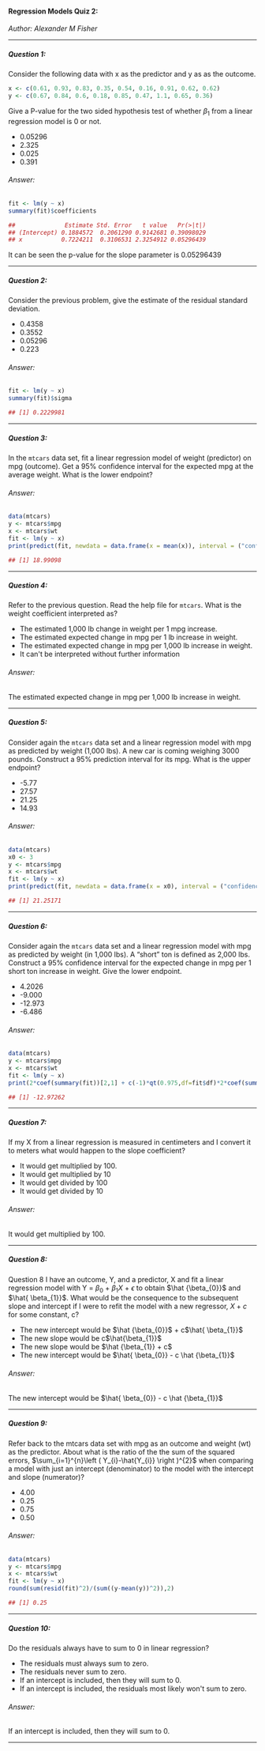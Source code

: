 ####  Regression Models Quiz 2:
*Author: Alexander M Fisher*

**********

##### Question 1:

Consider the following data with x as the predictor and y as as the outcome.

```r
x <- c(0.61, 0.93, 0.83, 0.35, 0.54, 0.16, 0.91, 0.62, 0.62)
y <- c(0.67, 0.84, 0.6, 0.18, 0.85, 0.47, 1.1, 0.65, 0.36)
```

Give a P-value for the two sided hypothesis test of whether $\beta_{1}$ from a linear regression model is 0 or not.

- 0.05296
- 2.325
- 0.025
- 0.391

###### Answer:

```r
fit <- lm(y ~ x)
summary(fit)$coefficients
```
```r
##              Estimate Std. Error   t value   Pr(>|t|)
## (Intercept) 0.1884572  0.2061290 0.9142681 0.39098029
## x           0.7224211  0.3106531 2.3254912 0.05296439
```

It can be seen the p-value for the slope parameter is 0.05296439

**********

##### Question 2:

Consider the previous problem, give the estimate of the residual standard deviation.

- 0.4358
- 0.3552
- 0.05296
- 0.223

###### Answer:

```r
fit <- lm(y ~ x)
summary(fit)$sigma
```
```r
## [1] 0.2229981
```

**********

##### Question 3:

In the `mtcars` data set, fit a linear regression model of weight (predictor) on mpg (outcome). Get a 95% confidence interval for the expected mpg at the average weight. What is the lower endpoint?

###### Answer:

```r
data(mtcars)
y <- mtcars$mpg
x <- mtcars$wt
fit <- lm(y ~ x)
print(predict(fit, newdata = data.frame(x = mean(x)), interval = ("confidence"))[2])
```
```r
## [1] 18.99098
```

**********

##### Question 4:

Refer to the previous question. Read the help file for `mtcars`. What is the weight coefficient interpreted as?

- The estimated 1,000 lb change in weight per 1 mpg increase.
- The estimated expected change in mpg per 1 lb increase in weight.
- The estimated expected change in mpg per 1,000 lb increase in weight.
- It can't be interpreted without further information

###### Answer:

The estimated expected change in mpg per 1,000 lb increase in weight.

**********

##### Question 5:

Consider again the `mtcars` data set and a linear regression model with mpg as predicted by weight (1,000 lbs). 
A new car is coming weighing 3000 pounds. Construct a 95% prediction interval for its mpg. What is the upper endpoint?

- -5.77
- 27.57
- 21.25
- 14.93

###### Answer:

```r
data(mtcars)
x0 <- 3
y <- mtcars$mpg
x <- mtcars$wt
fit <- lm(y ~ x)
print(predict(fit, newdata = data.frame(x = x0), interval = ("confidence"))[1])
```
```r
## [1] 21.25171
```

**********

##### Question 6:

Consider again the `mtcars` data set and a linear regression model with mpg as predicted by weight (in 1,000 lbs). 
A “short” ton is defined as 2,000 lbs. Construct a 95% confidence interval for the expected change in mpg per 1 short ton increase in weight. Give the lower endpoint.

- 4.2026
- -9.000
- -12.973
- -6.486

###### Answer:

```r
data(mtcars)
y <- mtcars$mpg
x <- mtcars$wt
fit <- lm(y ~ x)
print(2*coef(summary(fit))[2,1] + c(-1)*qt(0.975,df=fit$df)*2*coef(summary(fit))[2,2])
```
```r
## [1] -12.97262
```

**********

##### Question 7:

If my X from a linear regression is measured in centimeters and I convert it to meters what would happen to the slope coefficient?

- It would get multiplied by 100.
- It would get multiplied by 10
- It would get divided by 100
- It would get divided by 10

###### Answer:

It would get multiplied by 100.

**********

##### Question 8:

Question 8
I have an outcome, Y, and a predictor, X and fit a linear regression model with Y = $\beta_{0}$ + $\beta_{1}X$ + $\epsilon$ to obtain $\hat {\beta_{0}}$ and $\hat{ \beta_{1}}$. What would be the consequence to the subsequent slope and intercept if I were to refit the model with a new regressor, $X + c$ for some constant, c?



- The new intercept would be $\hat {\beta_{0}}$ + c$\hat{ \beta_{1}}$ 
- The new slope would be c$\hat{\beta_{1}}$ 
- The new slope would be $\hat {\beta_{1}} + c$
- The new intercept would be $\hat{ \beta_{0}} - c \hat {\beta_{1}}$ 
	
###### Answer:

The new intercept would be $\hat{ \beta_{0}} - c \hat {\beta_{1}}$

**********

##### Question 9:

Refer back to the mtcars data set with mpg as an outcome and weight (wt) as the predictor. 
About what is the ratio of the the sum of the squared errors, $\sum_{i=1}^{n}\left ( Y_{i}-\hat{Y_{i}} \right )^{2}$
  when comparing a model with just an intercept (denominator) to the model with the intercept and slope (numerator)?

- 4.00
- 0.25
- 0.75
- 0.50

###### Answer:

```r
data(mtcars)
y <- mtcars$mpg
x <- mtcars$wt
fit <- lm(y ~ x)
round(sum(resid(fit)^2)/(sum((y-mean(y))^2)),2)
```
```r
## [1] 0.25
```

**********

##### Question 10:

Do the residuals always have to sum to 0 in linear regression?

- The residuals must always sum to zero.
- The residuals never sum to zero.
- If an intercept is included, then they will sum to 0.
- If an intercept is included, the residuals most likely won't sum to zero.

###### Answer:

If an intercept is included, then they will sum to 0.

**********

